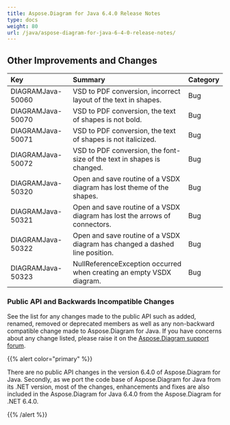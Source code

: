 ```yaml
---
title: Aspose.Diagram for Java 6.4.0 Release Notes
type: docs
weight: 80
url: /java/aspose-diagram-for-java-6-4-0-release-notes/
---
```


## **Other Improvements and Changes**

|**Key** |**Summary** |**Category** |
| :- | :- | :- |
|DIAGRAMJava-50060 |VSD to PDF conversion, incorrect layout of the text in shapes. |Bug |
|DIAGRAMJava-50070 |VSD to PDF conversion, the text of shapes is not bold. |Bug |
|DIAGRAMJava-50071 |VSD to PDF conversion, the text of shapes is not italicized. |Bug |
|DIAGRAMJava-50072 |VSD to PDF conversion, the font-size of the text in shapes is changed. |Bug |
|DIAGRAMJava-50320 |Open and save routine of a VSDX diagram has lost theme of the shapes. |Bug |
|DIAGRAMJava-50321 |Open and save routine of a VSDX diagram has lost the arrows of connectors. |Bug |
|DIAGRAMJava-50322 |Open and save routine of a VSDX diagram has changed a dashed line position. |Bug |
|DIAGRAMJava-50323 |NullReferenceException occurred when creating an empty VSDX diagram. |Bug |
### **Public API and Backwards Incompatible Changes**
See the list for any changes made to the public API such as added, renamed, removed or deprecated members as well as any non-backward compatible change made to Aspose.Diagram for Java. If you have concerns about any change listed, please raise it on the [Aspose.Diagram support forum](https://forum.aspose.com/c/diagram/17).

{{% alert color="primary" %}} 

There are no public API changes in the version 6.4.0 of Aspose.Diagram for Java. Secondly, as we port the code base of Aspose.Diagram for Java from its .NET version, most of the changes, enhancements and fixes are also included in the Aspose.Diagram for Java 6.4.0 from the Aspose.Diagram for .NET 6.4.0.

{{% /alert %}}
